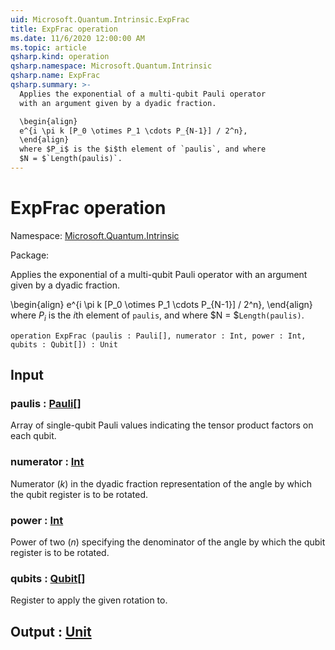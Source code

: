 ```yaml
---
uid: Microsoft.Quantum.Intrinsic.ExpFrac
title: ExpFrac operation
ms.date: 11/6/2020 12:00:00 AM
ms.topic: article
qsharp.kind: operation
qsharp.namespace: Microsoft.Quantum.Intrinsic
qsharp.name: ExpFrac
qsharp.summary: >-
  Applies the exponential of a multi-qubit Pauli operator
  with an argument given by a dyadic fraction.

  \begin{align}
  e^{i \pi k [P_0 \otimes P_1 \cdots P_{N-1}] / 2^n},
  \end{align}
  where $P_i$ is the $i$th element of `paulis`, and where
  $N = $`Length(paulis)`.
---
```


# ExpFrac operation

Namespace: [Microsoft.Quantum.Intrinsic](xref:Microsoft.Quantum.Intrinsic)

Package: [](https://nuget.org/packages/)


Applies the exponential of a multi-qubit Pauli operatorwith an argument given by a dyadic fraction.\begin{align}e^{i \pi k [P_0 \otimes P_1 \cdots P_{N-1}] / 2^n},\end{align}where $P_i$ is the $i$th element of `paulis`, and where$N = $`Length(paulis)`.

```qsharp
operation ExpFrac (paulis : Pauli[], numerator : Int, power : Int, qubits : Qubit[]) : Unit
```


## Input

### paulis : [Pauli](xref:microsoft.quantum.lang-ref.pauli)[]

Array of single-qubit Pauli values indicating the tensor productfactors on each qubit.


### numerator : [Int](xref:microsoft.quantum.lang-ref.int)

Numerator ($k$) in the dyadic fraction representation of the angleby which the qubit register is to be rotated.


### power : [Int](xref:microsoft.quantum.lang-ref.int)

Power of two ($n$) specifying the denominator of the angle by whichthe qubit register is to be rotated.


### qubits : [Qubit](xref:microsoft.quantum.lang-ref.qubit)[]

Register to apply the given rotation to.



## Output : [Unit](xref:microsoft.quantum.lang-ref.unit)


